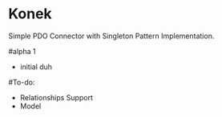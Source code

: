 # Konek
Simple PDO Connector with Singleton Pattern Implementation.

#alpha 1
* initial duh

#To-do:
* Relationships Support
* Model
